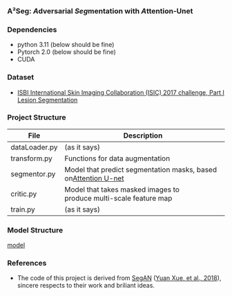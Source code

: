 ### A²Seg: ***A***dversarial ***Seg***mentation with ***A***ttention-Unet

### Dependencies

* python 3.11  (below should be fine)
* Pytorch 2.0  (below should be fine)
* CUDA

### **Dataset**

- [ISBI International Skin Imaging Collaboration (ISIC) 2017 challenge, Part I Lesion Segmentation](https://challenge.isic-archive.com/data/#2017)

### **Project Structure**

| File          | Description                                                                                                     |
| ------------- | --------------------------------------------------------------------------------------------------------------- |
| dataLoader.py | (as it says)                                                                                                    |
| transform.py  | Functions for data augmentation                                                                                 |
| segmentor.py  | Model that predict segmentation masks, based on[Attention U-net](https://github.com/LeeJunHyun/Image_Segmentation) |
| critic.py     | Model that takes masked images to produce multi-scale feature map                                              |
| train.py      | (as it says)                                                                                                    |

### **Model Structure**

[model](Images\A2-Seg.svg)

### **References**

- The code of this project is derived from [SegAN](https://github.com/YuanXue1993/SegAN) ([Yuan Xue, et al., 2018](https://arxiv.org/abs/1706.01805)), sincere respects to their work and briliant ideas.
